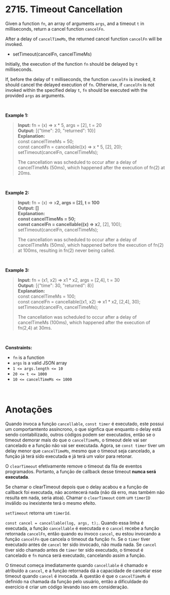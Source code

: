 # 2715. Timeout Cancellation

Given a function `fn`, an array of arguments `args`, and a timeout `t` in milliseconds, return a cancel function `cancelFn`.

After a delay of `cancelTimeMs`, the returned cancel function `cancelFn` will be invoked.

- setTimeout(cancelFn, cancelTimeMs)

Initially, the execution of the function `fn` should be delayed by `t` milliseconds.

If, before the delay of `t` milliseconds, the function `cancelFn` is invoked, it should cancel the delayed execution of `fn`. Otherwise, if `cancelFn` is not invoked within the specified delay `t`, `fn` should be executed with the provided `args` as arguments.

<br>

**Example 1:**

> **Input:** fn = (x) => x * 5, args = [2], t = 20  
> **Output:** [{"time": 20, "returned": 10}]  
> **Explanation:**  
> const cancelTimeMs = 50;  
> const cancelFn = cancellable((x) => x * 5, [2], 20);  
> setTimeout(cancelFn, cancelTimeMs);  
>   
> The cancellation was scheduled to occur after a delay of cancelTimeMs (50ms), which happened after the execution of fn(2) at 20ms.  

<br>

**Example 2:**

> **Input:** fn = (x) => x**2, args = [2], t = 100  
> **Output:** []  
> **Explanation:**  
> const cancelTimeMs = 50;  
> const cancelFn = cancellable((x) => x**2, [2], 100);  
> setTimeout(cancelFn, cancelTimeMs);  
>   
> The cancellation was scheduled to occur after a delay of cancelTimeMs (50ms), which happened before the execution of fn(2) at 100ms, resulting in fn(2) never being called.  

<br>

**Example 3:**

> **Input:** fn = (x1, x2) => x1 * x2, args = [2,4], t = 30  
> **Output:** [{"time": 30, "returned": 8}]  
> **Explanation:**  
> const cancelTimeMs = 100;  
> const cancelFn = cancellable((x1, x2) => x1 * x2, [2,4], 30);  
> setTimeout(cancelFn, cancelTimeMs);  
>   
> The cancellation was scheduled to occur after a delay of cancelTimeMs (100ms), which happened after the execution of fn(2,4) at 30ms.  
 
<br>

**Constraints:**

- `fn` is a function
- `args` is a valid JSON array
- `1 <= args.length <= 10`
- `20 <= t <= 1000`
- `10 <= cancelTimeMs <= 1000`

<br>

# Anotações 

Quando invoca a função `cancellable`, `const timer` é executado, este possui um comportamtento assíncrono, o que signfica que enquanto o delay está sendo contabilizado, outros códigos podem ser executados, então se o timeout demorar mais do que o `cancelTimeMs`, o timeout dele vai ser cancelado e a função não vai ser executada. Agora, se `const timer` tiver um delay menor que `cancelTimeMs`, mesmo que o timeout seja cancelado, a função já terá sido executada e já terá um valor para retonar.  

O `clearTimeout` efetivamente remove o timeout da fila de eventos programados. Portanto, a função de callback desse timeout **nunca será executada**.  

Se chamar o clearTimeout depois que o delay acabou e a função de callback foi executada, não acontecerá nada (não dá erro, mas também não resulta em nada, seria atoa). Chamar o `clearTimeout` com um `timerID` inválido ou inexistente terá o mesmo efeito.

`setTimeout` retorna um `timerId`.

`const cancel = cancellable(log, args, t);`. Quando essa linha é executada, a função `cancellable` é executada e o `cancel` recebe a função retornada `cancelFn`, então quando eu invoco `cancel`, eu estou invocando a função `cancelFn` que cancela o timeout da função `fn`. Se o `timer` tiver executado antes de `cancel` ter sido invocado, não muda nada. Se `cancel` tiver sido chamado antes de `timer` ter sido executado, o timeout é cancelado e `fn` nunca será executado, cancelando assim a função.

O timeout começa imediatamente quando `cancellable` é chamado e atribuído a `cancel`, e a função retornada dá a capacidade de cancelar esse timeout quando `cancel` é invocada. A questão é que o `cancelTimeMs` é definido na chamada da função pelo usuário, então a dificuldade do exercício é criar um código levando isso em consideração.